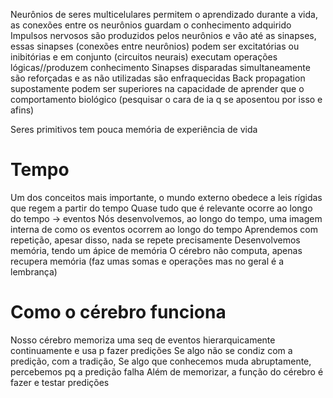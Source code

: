 Neurônios de seres multicelulares permitem o aprendizado durante a vida, as conexões entre os neurônios guardam o conhecimento adquirido
	Impulsos nervosos são produzidos pelos neurônios e vão até as sinapses, essas sinapses (conexões entre neurônios) podem ser excitatórias ou inibitórias e em conjunto (circuitos neurais) executam operações lógicas//produzem conhecimento
	Sinapses disparadas simultaneamente são reforçadas e as não utilizadas são enfraquecidas
Back propagation supostamente podem ser superiores na capacidade de aprender que o comportamento biológico (pesquisar o cara de ia q se aposentou por isso e afins)

Seres primitivos tem pouca memória de experiência de vida

# Tempo
Um dos conceitos mais importante, o mundo externo obedece a leis rígidas que regem a partir do tempo
Quase tudo que é relevante ocorre ao longo do tempo -> eventos
Nós desenvolvemos, ao longo do tempo, uma imagem interna de como os eventos ocorrem ao longo do tempo
Aprendemos com repetição, apesar disso, nada se repete precisamente
Desenvolvemos memória, tendo um ápice de memória
O cérebro não computa, apenas recupera memória (faz umas somas e operações mas no geral é a lembrança)

# Como o cérebro funciona
Nosso cérebro memoriza uma seq de eventos hierarquicamente continuamente e usa p fazer predições
	Se algo não se condiz com a predição, com a tradição, 
	Se algo que conhecemos muda abruptamente, percebemos pq a predição falha
Além de memorizar, a função do cérebro é fazer e testar predições